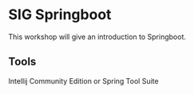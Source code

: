 # SIG Springboot

This workshop will give an introduction to Springboot.

## Tools

Intellij Community Edition or Spring Tool Suite
